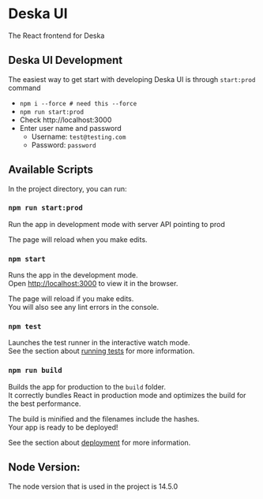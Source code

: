 # Deska UI

The React frontend for Deska

## Deska UI Development

The easiest way to get start with developing Deska UI is through `start:prod` command

- `npm i --force # need this --force`
- `npm run start:prod`
- Check http://localhost:3000
- Enter user name and password
  - Username: `test@testing.com`
  - Password: `password`

## Available Scripts

In the project directory, you can run:

### `npm run start:prod`

Run the app in development mode with server API pointing to prod

The page will reload when you make edits.

### `npm start`

Runs the app in the development mode.<br />
Open [http://localhost:3000](http://localhost:3000) to view it in the browser.

The page will reload if you make edits.<br />
You will also see any lint errors in the console.

### `npm test`

Launches the test runner in the interactive watch mode.<br />
See the section about [running tests](https://facebook.github.io/create-react-app/docs/running-tests) for more information.

### `npm run build`

Builds the app for production to the `build` folder.<br />
It correctly bundles React in production mode and optimizes the build for the best performance.

The build is minified and the filenames include the hashes.<br />
Your app is ready to be deployed!

See the section about [deployment](https://facebook.github.io/create-react-app/docs/deployment) for more information.

## Node Version:

The node version that is used in the project is 14.5.0
